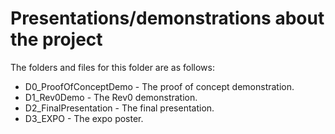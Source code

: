 # Presentations/demonstrations about the project

The folders and files for this folder are as follows:

- D0_ProofOfConceptDemo - The proof of concept demonstration.
- D1_Rev0Demo - The Rev0 demonstration.
- D2_FinalPresentation - The final presentation.
- D3_EXPO - The expo poster.
